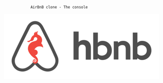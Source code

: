 				AirBnB clone - The console
![AirBnB Clone](https://github.com/Edimatic/AirBnB_clone/blob/master/web_static/images/AirBnB.png)
